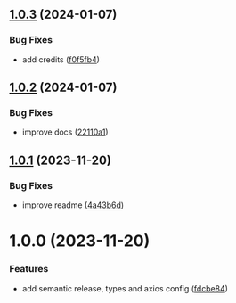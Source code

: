 ## [1.0.3](https://github.com/mariohamann/figma-export-assets/compare/v1.0.2...v1.0.3) (2024-01-07)


### Bug Fixes

* add credits ([f0f5fb4](https://github.com/mariohamann/figma-export-assets/commit/f0f5fb4059b388c1f495681ee8e5d82da064f943))

## [1.0.2](https://github.com/mariohamann/figma-export-assets/compare/v1.0.1...v1.0.2) (2024-01-07)


### Bug Fixes

* improve docs ([22110a1](https://github.com/mariohamann/figma-export-assets/commit/22110a1a3fd4644bfafbefb63fecbb0b645681a4))

## [1.0.1](https://github.com/mariohamann/figma-export-assets/compare/v1.0.0...v1.0.1) (2023-11-20)


### Bug Fixes

* improve readme ([4a43b6d](https://github.com/mariohamann/figma-export-assets/commit/4a43b6d9cddcda501e04dd1a101f7b916ff355b9))

# 1.0.0 (2023-11-20)


### Features

* add semantic release, types and axios config ([fdcbe84](https://github.com/mariohamann/figma-export-assets/commit/fdcbe84e0785ca565e7dd0999ccea96b028547b8))
